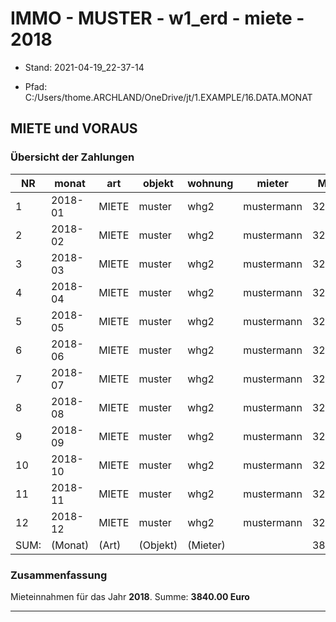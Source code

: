 ﻿# IMMO - MUSTER - w1_erd - miete - 2018


* Stand: 2021-04-19_22-37-14

* Pfad: C:/Users/thome.ARCHLAND/OneDrive/jt/1.EXAMPLE/16.DATA.MONAT

## MIETE und VORAUS


### Übersicht der Zahlungen


| NR   | monat   | art   | objekt   | wohnung  | mieter     | MIETE   | VORAUS  | ZAHLUNG | 
|------|---------|-------|----------|----------|------------|---------|---------|---------|
| 1    | 2018-01 | MIETE | muster   | whg2     | mustermann | 320,00  | 100,00  | 420,00  | 
| 2    | 2018-02 | MIETE | muster   | whg2     | mustermann | 320,00  | 100,00  | 420,00  | 
| 3    | 2018-03 | MIETE | muster   | whg2     | mustermann | 320,00  | 100,00  | 420,00  | 
| 4    | 2018-04 | MIETE | muster   | whg2     | mustermann | 320,00  | 100,00  | 420,00  | 
| 5    | 2018-05 | MIETE | muster   | whg2     | mustermann | 320,00  | 100,00  | 420,00  | 
| 6    | 2018-06 | MIETE | muster   | whg2     | mustermann | 320,00  | 100,00  | 420,00  | 
| 7    | 2018-07 | MIETE | muster   | whg2     | mustermann | 320,00  | 100,00  | 420,00  | 
| 8    | 2018-08 | MIETE | muster   | whg2     | mustermann | 320,00  | 100,00  | 420,00  | 
| 9    | 2018-09 | MIETE | muster   | whg2     | mustermann | 320,00  | 100,00  | 420,00  | 
| 10   | 2018-10 | MIETE | muster   | whg2     | mustermann | 320,00  | 100,00  | 420,00  | 
| 11   | 2018-11 | MIETE | muster   | whg2     | mustermann | 320,00  | 100,00  | 420,00  | 
| 12   | 2018-12 | MIETE | muster   | whg2     | mustermann | 320,00  | 100,00  | 420,00  | 
| SUM: | (Monat) | (Art) | (Objekt) | (Mieter) |            | 3840,00 | 1200,00 | 5040,00 | 


### Zusammenfassung


Mieteinnahmen für das Jahr __2018__. Summe: __3840.00 Euro__

---

